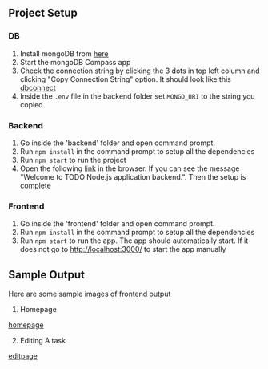 ## Project Setup

### DB
1. Install mongoDB from [here](https://www.mongodb.com/docs/manual/administration/install-community/)
2. Start the mongoDB Compass app
3. Check the connection string by clicking the 3 dots in top left column and clicking "Copy Connection String" option. It should look like this
[dbconnect](/backend/public/dbconnect.png)
4. Inside the `.env` file in the backend folder set `MONGO_URI` to the string you copied.

### Backend
1. Go inside the 'backend' folder and open command prompt.
2. Run `npm install` in the command prompt to setup all the dependencies
3. Run `npm start` to run the project
4. Open the following [link](http://localhost:3001) in the browser. If you can see the message "Welcome to TODO Node.js application backend.". Then the setup is complete

### Frontend
1. Go inside the 'frontend' folder and open command prompt.
2. Run `npm install` in the command prompt to setup all the dependencies
3. Run `npm start` to run the app. The app should automatically start. If it does not go to [http://localhost:3000/](http://localhost:3000/) to start the app manually

## Sample Output

Here are some sample images of frontend output

1. Homepage

[homepage](/frontend/public/homepage.png)

2. Editing A task

[editpage](/frontend/public/editpage.png)